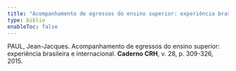 ```yaml
---
title: "Acompanhamento de egressos do ensino superior: experiência brasileira e internacional"
type: biblio
enableToc: false
---
```

PAUL, Jean-Jacques. Acompanhamento de egressos do ensino superior: experiência brasileira e internacional. **Caderno CRH**, v. 28, p. 309-326, 2015.